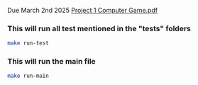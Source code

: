Due March 2nd 2025
[Project 1 Computer Game.pdf](https://github.com/user-attachments/files/18935021/Project.1.Computer.Game.pdf)

### This will run all test mentioned in the "tests" folders
```sh
make run-test
```

### This will run the main file
```sh
make run-main
```
